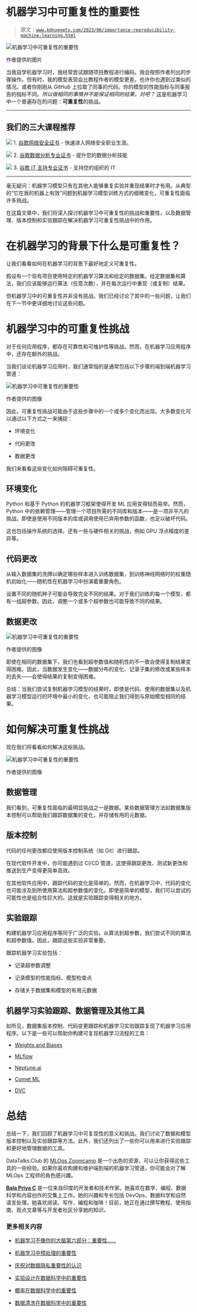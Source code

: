 # 机器学习中可重复性的**重要性**

> 原文：[`www.kdnuggets.com/2023/06/importance-reproducibility-machine-learning.html`](https://www.kdnuggets.com/2023/06/importance-reproducibility-machine-learning.html)

![机器学习中可重复性的重要性](img/c6834b9759b506e1c0f08fa5a1b2a573.png)

作者提供的图片

当我自学机器学习时，我经常尝试跟随项目教程进行编码。我会按照作者列出的步骤操作。但有时，我的模型表现会比教程作者的模型更差。也许你也遇到过类似的情况。或者你刚刚从 GitHub 上拉取了同事的代码。你的模型的性能指标与同事报告的指标不同。*所以做相同的事情并不能保证相同的结果，对吧？* 这是机器学习中一个普遍存在的问题：**可重复性**的挑战。

* * *

## 我们的三大课程推荐

![](img/0244c01ba9267c002ef39d4907e0b8fb.png) 1\. [谷歌网络安全证书](https://www.kdnuggets.com/google-cybersecurity) - 快速进入网络安全职业生涯。

![](img/e225c49c3c91745821c8c0368bf04711.png) 2\. [谷歌数据分析专业证书](https://www.kdnuggets.com/google-data-analytics) - 提升您的数据分析技能

![](img/0244c01ba9267c002ef39d4907e0b8fb.png) 3\. [谷歌 IT 支持专业证书](https://www.kdnuggets.com/google-itsupport) - 支持您的组织的 IT

* * *

毫无疑问：机器学习模型只有在其他人能够重复实验并重现结果时才有用。从典型的“它在我的机器上有效”问题到机器学习模型训练方式的细微变化，可重复性面临许多挑战。

在这篇文章中，我们将深入探讨机器学习中可重复性的挑战和重要性，以及数据管理、版本控制和实验跟踪在解决机器学习可重复性挑战中的作用。

# 在机器学习的背景下什么是可重复性？

让我们看看如何在机器学习的背景下最好地定义可重复性。

假设有一个现有项目使用特定的机器学习算法和给定的数据集。给定数据集和算法，我们应该能够运行算法（任意次数），并在每次运行中重现（或复制）结果。

但机器学习中的可重复性并非没有挑战。我们已经讨论了其中的一些问题，让我们在下一节中更详细地讨论这些问题。

# 机器学习中的可重复性挑战

对于任何应用程序，都存在可靠性和可维护性等挑战。然而，在机器学习应用程序中，还存在额外的挑战。

当我们谈论机器学习应用时，我们通常指的是通常包括以下步骤的端到端机器学习管道：

![机器学习中可重复性的重要性](img/fd1880365dfc2c3e25ff1b63a14da54b.png)

作者提供的图像

因此，可重复性挑战可能由于这些步骤中的一个或多个变化而出现。大多数变化可以通过以下方式之一来捕捉：

+   环境变化

+   代码更改

+   数据更改

我们来看看这些变化如何阻碍可重复性。

## 环境变化

Python 和基于 Python 的机器学习框架使得开发 ML 应用变得轻而易举。然而，Python 中的依赖管理——管理一个项目所需的不同库和版本——是一项非平凡的挑战。即使是使用不同版本的库或调用使用已弃用参数的函数，也足以破坏代码。

这也包括操作系统的选择。还有一些与硬件相关的挑战，例如 GPU 浮点精度的差异等。

## 代码更改

从输入数据集的洗牌以确定哪些样本进入训练数据集，到训练神经网络时的权重随机初始化——随机性在机器学习中扮演着重要角色。

设置不同的随机种子可能会导致完全不同的结果。对于我们训练的每一个模型，都有一组超参数。因此，调整一个或多个超参数也可能导致不同的结果。

## 数据更改

![机器学习中可重复性的重要性](img/9a172f058c96829534f3603f5cbf5cae.png)

作者提供的图像

即使在相同的数据集下，我们也看到超参数值和随机性的不一致会使得复制结果变得困难。因此，当数据发生变化——数据分布的变化、记录子集的修改或某些样本的丢失——会使得结果的复制变得困难。

总结：当我们尝试复制机器学习模型的结果时，即使是代码、使用的数据集以及机器学习模型运行的环境中最小的变化，也可能阻止我们得到与原始模型相同的结果。

# 如何解决可重复性挑战

现在我们将看看如何解决这些挑战。

![机器学习中可重复性的重要性](img/ea339b9fe0399868eacf05df49aea4f0.png)

作者提供的图像

## 数据管理

我们看到，可重复性面临的最明显挑战之一是数据。某些数据管理方法如数据集版本控制可以帮助我们跟踪数据集的变化，并存储有用的元数据。

## 版本控制

代码的任何更改都应使用版本控制系统（如 Git）进行跟踪。

在现代软件开发中，你可能遇到过 CI/CD 管道，这使得跟踪更改、测试新更改和推送到生产变得更简单高效。

在其他软件应用中，跟踪代码的变化是简单的。然而，在机器学习中，代码的变化也可能涉及到所使用算法和超参数值的变化。即使是简单的模型，我们可以尝试的可能性也是组合性巨大的。这就是实验跟踪变得相关的地方。

## 实验跟踪

构建机器学习应用程序等同于广泛的实验。从算法到超参数，我们尝试不同的算法和超参数值。因此，跟踪这些实验非常重要。

跟踪机器学习实验包括：

+   记录超参数调整

+   记录模型的性能指标、模型检查点

+   存储关于数据集和模型的有用元数据

## 机器学习实验跟踪、数据管理及其他工具

如所见，数据集版本控制、代码变更跟踪和机器学习实验跟踪复现了机器学习应用程序。以下是一些可以帮助你构建可复现机器学习流程的工具：

+   [Weights and Biases](https://wandb.ai/site)

+   [MLflow](https://mlflow.org/)

+   [Neptune.ai](https://neptune.ai/)

+   [Comet ML](https://www.comet.com/site/)

+   [DVC](https://dvc.org/)

# 总结

总结一下，我们回顾了机器学习中可复现性的意义和挑战。我们讨论了数据和模型版本控制以及实验跟踪等方法。此外，我们还列出了一些你可以用来进行实验跟踪和更好地管理数据的工具。

DataTalks.Club 的 [MLOps Zoomcamp](https://github.com/DataTalksClub/mlops-zoomcamp) 是一个出色的资源，可以让你获得这些工具的一些经验。如果你喜欢构建和维护端到端的机器学习管道，你可能会对了解 MLOps 工程师的角色感兴趣。

**[Bala Priya C](https://www.linkedin.com/in/bala-priya/)** 是一位来自印度的开发者和技术作家。她喜欢在数学、编程、数据科学和内容创作的交集上工作。她的兴趣和专长包括 DevOps、数据科学和自然语言处理。她喜欢阅读、写作、编程和咖啡！目前，她正在通过撰写教程、使用指南、观点文章等与开发者社区分享她的知识。

### 更多相关内容

+   [机器学习不像你的大脑第六部分：重要性……](https://www.kdnuggets.com/2022/08/machine-learning-like-brain-part-6-importance-precise-synapse-weights-ability-set-quickly.html)

+   [机器学习中预处理的重要性](https://www.kdnuggets.com/2023/02/importance-preprocessing-machine-learning.html)

+   [庆祝对数据隐私重要性的认识](https://www.kdnuggets.com/2022/01/celebrating-awareness-importance-data-privacy.html)

+   [实验设计在数据科学中的重要性](https://www.kdnuggets.com/2022/08/importance-experiment-design-data-science.html)

+   [概率在数据科学中的重要性](https://www.kdnuggets.com/2023/02/importance-probability-data-science.html)

+   [数据清洗在数据科学中的重要性](https://www.kdnuggets.com/2023/08/importance-data-cleaning-data-science.html)
